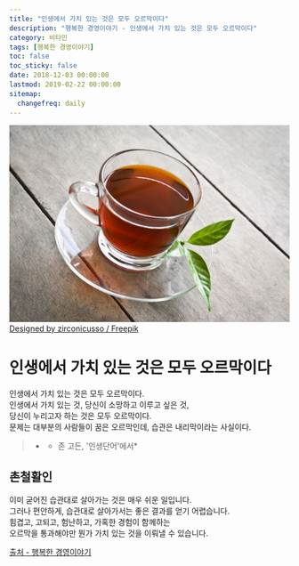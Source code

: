 ```yaml
---
title: "인생에서 가치 있는 것은 모두 오르막이다"
description: "행복한 경영이야기 - 인생에서 가치 있는 것은 모두 오르막이다"
category: 비타민
tags: [행복한 경영이야기]
toc: false
toc_sticky: false
date: 2018-12-03 00:00:00
lastmod: 2019-02-22 00:00:00
sitemap:
  changefreq: daily
---
```


![Tea](/assets/images/tea.jpg)  
[Designed by zirconicusso / Freepik](http://www.freepik.com)
  
  
  
# 인생에서 가치 있는 것은 모두 오르막이다 

인생에서 가치 있는 것은 모두 오르막이다.  
인생에서 가치 있는 것, 당신이 소망하고 이루고 싶은 것,  
당신이 누리고자 하는 것은 모두 오르막이다.  
문제는 대부분의 사람들이 꿈은 오르막인데, 습관은 내리막이라는 사실이다.  
>*  - 존 고든, '인생단어'에서*  
  
  
## 촌철활인  
  
이미 굳어진 습관대로 살아가는 것은 매우 쉬운 일입니다.  
그러나 편안하게, 습관대로 살아가서는 좋은 결과를 얻기 어렵습니다.  
힘겹고, 고되고, 험난하고, 가혹한 경험이 함께하는  
오르막을 통과해야만 뭔가 가치 있는 것을 이뤄낼 수 있습니다.  

[출처 - 행복한 경영이야기](http://happyceo.or.kr/Story/ContentsView?num=3868)
